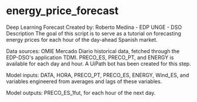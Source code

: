 # energy_price_forecast
 Deep Learning Forecast
 Created by: Roberto Medina - EDP UNGE - DSO
 Description
 The goal of this script is to serve as a tutorial on forecasting energy prices for each hour of the day-ahead Spanish market.

 Data sources:
 OMIE Mercado Diario historical data, fetched through the EDP-DSO's application TDMI. PRECO_ES, PRECO_PT, and ENERGY is available for each day and hour. A UiPath bot has been created for this step.

 Model inputs:
 DATA, HORA, PRECO_PT, PRECO_ES, ENERGY, Wind_ES, and variables engineered from averages and lags of these variables.

 Model outputs:
 PRECO_ES_1fut, for each hour of the next day.
